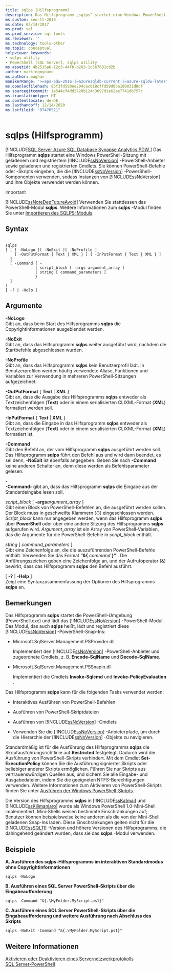 ```yaml
---
title: sqlps (Hilfsprogramm)
description: Das Hilfsprogramm „sqlps“ startet eine Windows PowerShell-Sitzung mit geladenem und registriertem SQL Server PowerShell-Anbieter sowie geladenen und registrierten Cmdlets.
ms.custom: seo-lt-2019
ms.date: 03/14/2017
ms.prod: sql
ms.prod_service: sql-tools
ms.reviewer: ''
ms.technology: tools-other
ms.topic: conceptual
helpviewer_keywords:
- sqlps utility
- PowerShell [SQL Server], sqlps utility
ms.assetid: 4b2515a6-12c3-44fb-b263-1c567681cd2b
author: markingmyname
ms.author: maghan
monikerRange: '>=aps-pdw-2016||=azuresqldb-current||=azure-sqldw-latest||>=sql-server-2016||>=sql-server-linux-2017'
ms.openlocfilehash: 85f3fd590ee204cac018cffd59d0ba180831d8df
ms.sourcegitcommit: 1a544cf4dd2720b124c3697d1e62ae7741db757c
ms.translationtype: HT
ms.contentlocale: de-DE
ms.lasthandoff: 12/14/2020
ms.locfileid: "97476521"
---
```

# <a name="sqlps-utility"></a>sqlps (Hilfsprogramm)
[!INCLUDE[SQL Server Azure SQL Database Synapse Analytics PDW ](../includes/applies-to-version/sql-asdb-asdbmi-asa-pdw.md)]
  Das Hilfsprogramm **sqlps** startet eine Windows PowerShell-Sitzung mit geladenem und registriertem [!INCLUDE[ssNoVersion](../includes/ssnoversion-md.md)] -PowerShell-Anbieter sowie geladenen und registrierten Cmdlets. Sie können PowerShell-Befehle oder -Skripts eingeben, die die [!INCLUDE[ssNoVersion](../includes/ssnoversion-md.md)] -PowerShell-Komponenten verwenden, sodass Instanzen von [!INCLUDE[ssNoVersion](../includes/ssnoversion-md.md)] und ihre Objekte verwendet werden können.  
  
> [!IMPORTANT]  
>  [!INCLUDE[ssNoteDepFutureAvoid](../includes/ssnotedepfutureavoid-md.md)] Verwenden Sie stattdessen das PowerShell-Modul **sqlps**. Weitere Informationen zum **sqlps** -Modul finden Sie unter [Importieren des SQLPS-Moduls](../powershell/download-sql-server-ps-module.md?view=sql-server-ver15).  
  
## <a name="syntax"></a>Syntax  
  
```  
  
sqlps   
[ [ [ -NoLogo ][ -NoExit ][ -NoProfile ]  
    [ -OutPutFormat { Text | XML } ] [ -InPutFormat { Text | XML } ]  
  ]  
  [ -Command { -  
             | script_block [ -args argument_array ]  
             | string [ command_parameters ]  
             }  
  ]  
]  
[ -? | -Help ]  
```  
  
## <a name="arguments"></a>Argumente  
 **-NoLogo**  
 Gibt an, dass beim Start des Hilfsprogramms **sqlps** die Copyrightinformationen ausgeblendet werden.  
  
 **-NoExit**  
 Gibt an, dass das Hilfsprogramm **sqlps** weiter ausgeführt wird, nachdem die Startbefehle abgeschlossen wurden.  
  
 **-NoProfile**  
 Gibt an, dass das Hilfsprogramm **sqlps** kein Benutzerprofil lädt. In Benutzerprofilen werden häufig verwendete Aliase, Funktionen und Variablen zur Verwendung in mehreren PowerShell-Sitzungen aufgezeichnet.  
  
 **-OutPutFormat** { **Text** | **XML** }  
 Gibt an, dass die Ausgabe des Hilfsprogramms **sqlps** entweder als Textzeichenfolgen (**Text**) oder in einem serialisierten CLIXML-Format (**XML**) formatiert werden soll.  
  
 **-InPutFormat** { **Text** | **XML** }  
 Gibt an, dass die Eingabe in das Hilfsprogramm **sqlps** entweder als Textzeichenfolgen (**Text**) oder in einem serialisierten CLIXML-Format (**XML**) formatiert ist.  
  
 **-Command**  
 Gibt den Befehl an, der vom Hilfsprogramm **sqlps** ausgeführt werden soll. Das Hilfsprogramm **sqlps** führt den Befehl aus und wird dann beendet, es sei denn, **-NoExit** ist ebenfalls angegeben. Geben Sie nach **-Command** keine anderen Schalter an, denn diese werden als Befehlsparameter gelesen.  
  
 **-**  
 **-Command-** gibt an, dass das Hilfsprogramm **sqlps** die Eingabe aus der Standardeingabe lesen soll.  
  
 *script_block* [ **-args**_argument\_array_ ]  
 Gibt einen Block von PowerShell-Befehlen an, die ausgeführt werden sollen. Der Block muss in geschweifte Klammern ({}) eingeschlossen werden. *Script_block* kann nur angegeben werden, wenn das Hilfsprogramm **sqlps** über **PowerShell** oder über eine andere Sitzung des Hilfsprogramms **sqlps** aufgerufen wird. *Argument_array* ist ein Array von PowerShell-Variablen, das die Argumente für die PowerShell-Befehle in *script_block* enthält.  
  
 *string* [ *command_parameters* ]  
 Gibt eine Zeichenfolge an, die die auszuführenden PowerShell-Befehle enthält. Verwenden Sie das Format **"&{** _command_ **}"** . Die Anführungszeichen geben eine Zeichenfolge an, und der Aufrufoperator (&) bewirkt, dass das Hilfsprogramm **sqlps** den Befehl ausführt.  
  
 [ **-?** |  **-Help** ]  
 Zeigt eine Syntaxzusammenfassung der Optionen des Hilfsprogramms **sqlps** an.  
  
## <a name="remarks"></a>Bemerkungen  
 Das Hilfsprogramm **sqlps** startet die PowerShell-Umgebung (PowerShell.exe) und lädt das [!INCLUDE[ssNoVersion](../includes/ssnoversion-md.md)] -PowerShell-Modul. Das Modul, das auch **sqlps** heißt, lädt und registriert diese [!INCLUDE[ssNoVersion](../includes/ssnoversion-md.md)] -PowerShell-Snap-Ins:  
  
-   Microsoft.SqlServer.Management.PSProvider.dll  
  
     Implementiert den [!INCLUDE[ssNoVersion](../includes/ssnoversion-md.md)] -PowerShell-Anbieter und zugeordnete Cmdlets, z. B. **Encode-SqlName** und **Decode-SqlName**.  
  
-   Microsoft.SqlServer.Management.PSSnapin.dll  
  
     Implementiert die Cmdlets **Invoke-Sqlcmd** und **Invoke-PolicyEvaluation** .  
  
 Das Hilfsprogramm **sqlps** kann für die folgenden Tasks verwendet werden:  
  
-   Interaktives Ausführen von PowerShell-Befehlen  
  
-   Ausführen von PowerShell-Skriptdateien  
  
-   Ausführen von [!INCLUDE[ssNoVersion](../includes/ssnoversion-md.md)] -Cmdlets  
  
-   Verwenden Sie die [!INCLUDE[ssNoVersion](../includes/ssnoversion-md.md)] -Anbieterpfade, um durch die Hierarchie der [!INCLUDE[ssNoVersion](../includes/ssnoversion-md.md)] -Objekte zu navigieren.  
  
 Standardmäßig ist für die Ausführung des Hilfsprogramms **sqlps** die Skriptausführungsrichtlinie auf **Restricted** festgelegt. Dadurch wird die Ausführung von PowerShell-Skripts verhindert. Mit dem Cmdlet **Set-ExecutionPolicy** können Sie die Ausführung signierter Skripts oder beliebiger anderer Skripts ermöglichen. Führen Sie nur Skripts aus vertrauenswürdigen Quellen aus, und sichern Sie alle Eingabe- und Ausgabedateien, indem Sie die geeigneten NTFS-Berechtigungen verwenden. Weitere Informationen zum Aktivieren von PowerShell-Skripts finden Sie unter [Ausführen der Windows PowerShell-Skripts](/previous-versions/system-center/virtual-machine-manager-2008-r2/cc917925(v=technet.10)).  
  
 Die Version des Hilfsprogramms **sqlps** in [!INCLUDE[ssKatmai](../includes/sskatmai-md.md)] und [!INCLUDE[ssKilimanjaro](../includes/sskilimanjaro-md.md)] wurde als Windows PowerShell 1.0-Mini-Shell implementiert. Mini-Shells weisen bestimmte Einschränkungen auf; Benutzer können beispielsweise keine anderen als die von der Mini-Shell geladenen Snap-Ins laden. Diese Einschränkungen gelten nicht für die [!INCLUDE[ssSQL11](../includes/sssql11-md.md)] -Version und höhere Versionen des Hilfsprogramms, die dahingehend geändert wurden, dass sie das **sqlps** -Modul verwenden.  
  
## <a name="examples"></a>Beispiele  
 **A. Ausführen des sqlps-Hilfsprogramms im interaktiven Standardmodus ohne Copyrightinformationen**  
  
```  
sqlps -NoLogo  
```  
  
 **B. Ausführen eines SQL Server PowerShell-Skripts über die Eingabeaufforderung**  
  
```  
sqlps -Command "&{.\MyFolder.MyScript.ps1}"  
```  
  
 **C. Ausführen eines SQL Server PowerShell-Skripts über die Eingabeaufforderung und weitere Ausführung nach Abschluss des Skripts**  
  
```  
sqlps -NoExit -Command "&{.\MyFolder.MyScript.ps1}"  
```  
  
## <a name="see-also"></a>Weitere Informationen  
 [Aktivieren oder Deaktivieren eines Servernetzwerkprotokolls](../database-engine/configure-windows/enable-or-disable-a-server-network-protocol.md)   
 [SQL Server-PowerShell](../powershell/sql-server-powershell.md?view=sql-server-ver15)  
  

